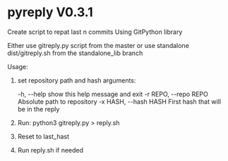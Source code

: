# pyreply V0.3.1
Create script to repat last n commits
Using GitPython library

Either use gitreply.py script from the master or use standalone dist/gitreply.sh from the
standalone_lib branch

Usage:
1. set repository path and hash arguments:
   
     -h, --help            show this help message and exit
     -r REPO, --repo REPO  Absolute path to repository
     -x HASH, --hash HASH  First hash that will be in the reply

3. Run: python3 gitreply.py > reply.sh
4. Reset to last_hast
5. Run reply.sh if needed
